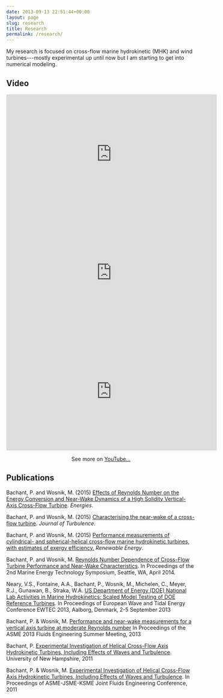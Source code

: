 ```yaml
---
date: 2013-09-13 22:51:44+00:00
layout: page
slug: research
title: Research
permalink: /research/
---
```


My research is focused on cross-flow marine hydrokinetic (MHK) and wind
turbines---mostly experimental up until now but I am starting to get into
numerical modeling.


## Video

<center>

<iframe width="560" height="315" src="https://www.youtube.com/embed/THZvV4R1vow" frameborder="0" allowfullscreen></iframe>

<iframe width="560" height="315" src="https://www.youtube.com/embed/pyw-38ypWcI" frameborder="0" allowfullscreen></iframe>

<iframe width="560" height="315" src="https://www.youtube.com/embed/AyLSyuCpT_E" frameborder="0" allowfullscreen></iframe>

See more on [YouTube...](http://youtube.com/bachantp)

</center>


## Publications

Bachant, P. and Wosnik, M. (2015) [Effects of Reynolds Number on the Energy Conversion and Near-Wake Dynamics of a High Solidity Vertical-Axis Cross-Flow Turbine](http://doi.org/10.3390/en9020073). _Energies_.

Bachant, P. and Wosnik, M. (2015) [Characterising the near-wake of a cross-flow turbine](https://drive.google.com/file/d/0BwMVIAlxIxfZZDh5blI0Yjd2WXM/view?usp=sharing). _Journal of Turbulence_.

Bachant, P. and Wosnik, M. (2015) [Performance measurements of cylindrical- and spherical-helical cross-flow marine hydrokinetic turbines, with estimates of exergy efficiency.](http://www.sciencedirect.com/science/article/pii/S0960148114004479) _Renewable Energy_.

Bachant, P. and Wosnik, M. [Reynolds Number Dependence of Cross-Flow Turbine Performance and Near-Wake Characteristics](http://www.globalmarinerenewable.com/images/pdf/METS_PAPERS_VII/89-Bachant.pdf). In Proceedings of the 2nd Marine Energy Technology Symposium, Seattle, WA, April 2014.

Neary, V.S., Fontaine, A.A., Bachant, P., Wosnik, M., Michelen, C., Meyer, R.J., Gunawan, B., Straka, W.A. [US Department of Energy (DOE) National Lab Activities in Marine Hydrokinetics:  Scaled Model Testing of DOE Reference Turbines](http://energy.sandia.gov/wp/wp-content/gallery/uploads/SAND2013-7241.pdf). In Proceedings of European Wave and Tidal Energy Conference EWTEC 2013, Aalborg, Denmark, 2-5 September 2013

Bachant, P. & Wosnik, M. [Performance and near-wake measurements for a vertical axis turbine at moderate Reynolds number](https://docs.google.com/file/d/0BwMVIAlxIxfZTmVENlJSZGt4azg/edit?usp=sharing) In Proceedings of the ASME 2013 Fluids Engineering Summer Meeting, 2013

Bachant, P. [Experimental Investigation of Helical Cross-Flow Axis Hydrokinetic Turbines, Including Effects of Waves and Turbulence](https://docs.google.com/file/d/0BwMVIAlxIxfZa0l4N1c1WEVqZEU/edit?usp=sharing). University of New Hampshire, 2011

Bachant, P. & Wosnik, M. [Experimental Investigation of Helical Cross-Flow Axis Hydrokinetic Turbines, Including Effects of Waves and Turbulence](https://docs.google.com/file/d/0BwMVIAlxIxfZenh4MmdwR0U3YmM/edit?usp=sharing). In Proceedings of ASME-JSME-KSME Joint Fluids Engineering Conference, 2011
